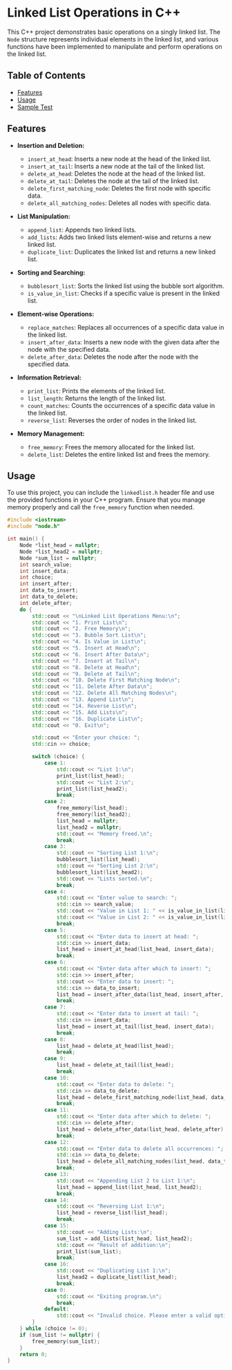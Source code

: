 # Linked List Operations in C++

This C++ project demonstrates basic operations on a singly linked list. The `Node` structure represents individual elements in the linked list, and various functions have been implemented to manipulate and perform operations on the linked list.

## Table of Contents

- [Features](#features)
- [Usage](#usage)
- [Sample Test](#sample-test)

## Features

- **Insertion and Deletion:**
  - `insert_at_head`: Inserts a new node at the head of the linked list.
  - `insert_at_tail`: Inserts a new node at the tail of the linked list.
  - `delete_at_head`: Deletes the node at the head of the linked list.
  - `delete_at_tail`: Deletes the node at the tail of the linked list.
  - `delete_first_matching_node`: Deletes the first node with specific data.
  - `delete_all_matching_nodes`: Deletes all nodes with specific data.

- **List Manipulation:**
  - `append_list`: Appends two linked lists.
  - `add_lists`: Adds two linked lists element-wise and returns a new linked list.
  - `duplicate_list`: Duplicates the linked list and returns a new linked list.

- **Sorting and Searching:**
  - `bubblesort_list`: Sorts the linked list using the bubble sort algorithm.
  - `is_value_in_list`: Checks if a specific value is present in the linked list.

- **Element-wise Operations:**
  - `replace_matches`: Replaces all occurrences of a specific data value in the linked list.
  - `insert_after_data`: Inserts a new node with the given data after the node with the specified data.
  - `delete_after_data`: Deletes the node after the node with the specified data.

- **Information Retrieval:**
  - `print_list`: Prints the elements of the linked list.
  - `list_length`: Returns the length of the linked list.
  - `count_matches`: Counts the occurrences of a specific data value in the linked list.
  - `reverse_list`: Reverses the order of nodes in the linked list.

- **Memory Management:**
  - `free_memory`: Frees the memory allocated for the linked list.
  - `delete_list`: Deletes the entire linked list and frees the memory.

## Usage

To use this project, you can include the `linkedlist.h` header file and use the provided functions in your C++ program. Ensure that you manage memory properly and call the `free_memory` function when needed.

```cpp
#include <iostream>
#include "node.h"

int main() {
    Node *list_head = nullptr;
    Node *list_head2 = nullptr;
	Node *sum_list = nullptr;
    int search_value;
    int insert_data;
    int choice;
    int insert_after;
    int data_to_insert;
    int data_to_delete;
    int delete_after;
    do {
        std::cout << "\nLinked List Operations Menu:\n";
        std::cout << "1. Print List\n";
        std::cout << "2. Free Memory\n";
        std::cout << "3. Bubble Sort List\n";
        std::cout << "4. Is Value in List\n";
        std::cout << "5. Insert at Head\n";
        std::cout << "6. Insert After Data\n";
        std::cout << "7. Insert at Tail\n";
        std::cout << "8. Delete at Head\n";
        std::cout << "9. Delete at Tail\n";
        std::cout << "10. Delete First Matching Node\n";
        std::cout << "11. Delete After Data\n";
        std::cout << "12. Delete All Matching Nodes\n";
        std::cout << "13. Append List\n";
        std::cout << "14. Reverse List\n";
        std::cout << "15. Add Lists\n";
        std::cout << "16. Duplicate List\n";
        std::cout << "0. Exit\n";

        std::cout << "Enter your choice: ";
        std::cin >> choice;

        switch (choice) {
            case 1:
                std::cout << "List 1:\n";
                print_list(list_head);
                std::cout << "List 2:\n";
                print_list(list_head2);
                break;
            case 2:
                free_memory(list_head);
                free_memory(list_head2);
                list_head = nullptr;
                list_head2 = nullptr;
                std::cout << "Memory freed.\n";
                break;
            case 3:
                std::cout << "Sorting List 1:\n";
                bubblesort_list(list_head);
                std::cout << "Sorting List 2:\n";
                bubblesort_list(list_head2);
                std::cout << "Lists sorted.\n";
                break;
            case 4:
                std::cout << "Enter value to search: ";
                std::cin >> search_value;
                std::cout << "Value in List 1: " << is_value_in_list(list_head, search_value) << std::endl;
                std::cout << "Value in List 2: " << is_value_in_list(list_head2, search_value) << std::endl;
                break;
            case 5:
                std::cout << "Enter data to insert at head: ";
                std::cin >> insert_data;
                list_head = insert_at_head(list_head, insert_data);
                break;
            case 6:
                std::cout << "Enter data after which to insert: ";
                std::cin >> insert_after;
                std::cout << "Enter data to insert: ";
                std::cin >> data_to_insert;
                list_head = insert_after_data(list_head, insert_after, data_to_insert);
                break;
            case 7:
                std::cout << "Enter data to insert at tail: ";
                std::cin >> insert_data;
                list_head = insert_at_tail(list_head, insert_data);
                break;
            case 8:
                list_head = delete_at_head(list_head);
                break;
            case 9:
                list_head = delete_at_tail(list_head);
                break;
            case 10:
                std::cout << "Enter data to delete: ";
                std::cin >> data_to_delete;
                list_head = delete_first_matching_node(list_head, data_to_delete);
                break;
            case 11:
                std::cout << "Enter data after which to delete: ";
                std::cin >> delete_after;
                list_head = delete_after_data(list_head, delete_after);
                break;
            case 12:
                std::cout << "Enter data to delete all occurrences: ";
                std::cin >> data_to_delete;
                list_head = delete_all_matching_nodes(list_head, data_to_delete);
                break;
            case 13:
                std::cout << "Appending List 2 to List 1:\n";
                list_head = append_list(list_head, list_head2);
                break;
            case 14:
                std::cout << "Reversing List 1:\n";
                list_head = reverse_list(list_head);
                break;
            case 15:
                std::cout << "Adding Lists:\n";
                sum_list = add_lists(list_head, list_head2);
                std::cout << "Result of addition:\n";
                print_list(sum_list);
                break;
            case 16:
                std::cout << "Duplicating List 1:\n";
                list_head2 = duplicate_list(list_head);
                break;
            case 0:
                std::cout << "Exiting program.\n";
                break;
            default:
                std::cout << "Invalid choice. Please enter a valid option.\n";
        }
    } while (choice != 0);
    if (sum_list != nullptr) {
        free_memory(sum_list);
    }
    return 0;
}

